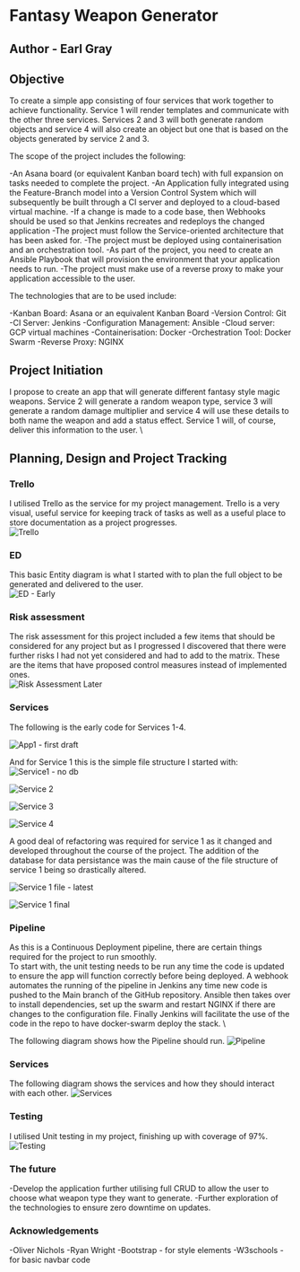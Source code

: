 # Fantasy Weapon Generator
## Author - Earl Gray

## Objective

To create a simple app consisting of four services that work together to achieve functionality. Service 1 will render templates and communicate with the other three services. Services 2 and 3 will both generate random objects and service 4 will also create an object but one that is based on the objects generated by service 2 and 3.

The scope of the project includes the following:

-An Asana board (or equivalent Kanban board tech) with full expansion on tasks needed to complete the project.
-An Application fully integrated using the Feature-Branch model into a Version Control System which will subsequently be built through a CI server and deployed to a cloud-based virtual machine.
-If a change is made to a code base, then Webhooks should be used so that Jenkins recreates and redeploys the changed application
-The project must follow the Service-oriented architecture that has been asked for.
-The project must be deployed using containerisation and an orchestration tool.
-As part of the project, you need to create an Ansible Playbook that will provision the environment that your application needs to run.
-The project must make use of a reverse proxy to make your application accessible to the user.

The technologies that are to be used include:

-Kanban Board: Asana or an equivalent Kanban Board
-Version Control: Git
-CI Server: Jenkins
-Configuration Management: Ansible
-Cloud server: GCP virtual machines
-Containerisation: Docker
-Orchestration Tool: Docker Swarm
-Reverse Proxy: NGINX

## Project Initiation

I propose to create an app that will generate different fantasy style magic weapons. Service 2 will generate a random weapon type, service 3 will generate a random damage multiplier and service 4 will use these details to both name the weapon and add a status effect. Service 1 will, of course, deliver this information to the user.
\

## Planning, Design and Project Tracking

### Trello

I utilised Trello as the service for my project management. Trello is a very visual, useful service for keeping track of tasks as well as a useful place to store documentation as a project progresses.\
![Trello](https://user-images.githubusercontent.com/80707106/129536136-1288b6c8-6929-414a-a96b-0ed30b5a10bc.png)


### ED

This basic Entity diagram is what I started with to plan the full object to be generated and delivered to the user.\
![ED - Early](https://user-images.githubusercontent.com/80707106/129536204-5327b6f0-f207-44a3-8611-1146c866ee64.png)


### Risk assessment

The risk assessment for this project included a few items that should be considered for any project but as I progressed I discovered that there were further risks I had not yet considered and had to add to the matrix. These are the items that have proposed control measures instead of implemented ones.\
![Risk Assessment Later](https://user-images.githubusercontent.com/80707106/129536234-ca4300f1-f38e-45f7-a2da-c92d76f5ea9e.png)


### Services

The following is the early code for Services 1-4. 

![App1 - first draft](https://user-images.githubusercontent.com/80707106/129536250-e7dd1434-5425-4fd8-9429-38ca96e09d59.png)

And for Service 1 this is the simple file structure I started with:
![Service1 - no db](https://user-images.githubusercontent.com/80707106/129536765-678b7340-10cb-4e8a-b7f5-0ec6e3fbccb2.png)


![Service 2](https://user-images.githubusercontent.com/80707106/129536396-4a495db4-a5c7-4344-8707-81bdedd1b3eb.png)

![Service 3](https://user-images.githubusercontent.com/80707106/129536481-9403e248-eecf-4991-a794-516efc101d0a.png)

![Service 4](https://user-images.githubusercontent.com/80707106/129536561-6d1d5d7f-9d13-47e1-950c-54a664b651c6.png)


A good deal of refactoring was required for service 1 as it changed and developed throughout the course of the project. The addition of the database for data persistance was the main cause of the file structure of service 1 being so drastically altered.

![Service 1 file - latest](https://user-images.githubusercontent.com/80707106/129536884-4b007daf-10c5-4cca-b606-0d670532283b.png)

![Service 1 final](https://user-images.githubusercontent.com/80707106/129537006-5b51a529-4f5c-4f9c-92f0-01170ffb8ff6.png)


### Pipeline

As this is a Continuous Deployment pipeline, there are certain things required for the project to run smoothly. \
To start with, the unit testing needs to be run any time the code is updated to ensure the app will function correctly before being deployed.
A webhook automates the running of the pipeline in Jenkins any time new code is pushed to the Main branch of the GitHub repository. Ansible then takes over to install dependencies, set up the swarm and restart NGINX if there are changes to the configuration file. Finally Jenkins will facilitate the use of the code in the repo to have docker-swarm deploy the stack. \

The following diagram shows how the Pipeline should run.
![Pipeline](https://user-images.githubusercontent.com/80707106/129537075-43c17f22-2709-4441-b00c-710398d07310.png)

### Services

The following diagram shows the services and how they should interact with each other.
![Services](https://user-images.githubusercontent.com/80707106/129538210-a1361429-95da-499e-8957-520746a88e3e.png)

### Testing

I utilised Unit testing in my project, finishing up with coverage of 97%.
![Testing](https://user-images.githubusercontent.com/80707106/129538810-1ef86e38-7a62-4f9a-934a-eff4ff07a43e.png)


### The future

-Develop the application further utilising full CRUD to allow the user to choose what weapon type they want to generate.
-Further exploration of the technologies to ensure zero downtime on updates.

### Acknowledgements
-Oliver Nichols
-Ryan Wright
-Bootstrap - for style elements
-W3schools - for basic navbar code